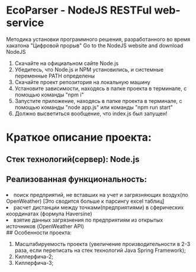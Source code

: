 # EcoParser - NodeJS RESTFul web-service
Методика установки программного решения, разработанного во время хакатона "Цифровой прорыв"
Go to the NodeJS website and download NodeJS
1. Скачайте на официальном сайте Node.js
2. Убедитесь, что Node.js и NPM установились, и системные переменные PATH определены
3. Скачайте проект репозитория на локальную машину
4. Установите зависимости, находясь в папке проекта в терминале, с помощью команды "npm i"
5. Запустите приложение, находясь в папке проекта в терминале, с помощью команды "node app.js" или команды "npm run start"
6. Должно высветиться вообщение, что index.js был запущен!

# Краткое описание проекта: 

## Стек технологий(сервер): Node.js

## Реализованная функциональность:<ol>
  <li>поиск предприятий, не вставших на учет и загрязняющих воздух(по OpenWeather)  [Это сводится больше к парсингу excel таблиц] </li>
  <li>расчет дистанции между точками(предприятиями) в сферических координатах (формула Haversine) </li>
  <li>взятие данных загрязнения по предприятиям из открытых источников (OpenWeather API) </li>
</ol>
## Особенности проекта:<ol>
  <li>Масштабируемость проекта (увеличение производительности в 2-3 раза, если переписать на стек технологий Java Spring Framework);</li>
  <li>Киллерфича-2;</li>
  <li>Киллерфича-3;</li>
</ol>
